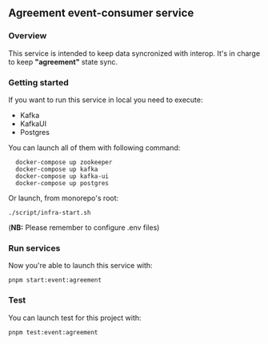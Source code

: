 ## Agreement event-consumer service

### Overview

This service is intended to keep data syncronized with interop. It's in charge to keep **"agreement"** state sync.

### Getting started

If you want to run this service in local you need to execute:

- Kafka
- KafkaUI
- Postgres

You can launch all of them with following command:

```
  docker-compose up zookeeper
  docker-compose up kafka
  docker-compose up kafka-ui
  docker-compose up postgres
```

Or launch, from monorepo's root:

```
./script/infra-start.sh
```

(**NB:** Please remember to configure .env files)

### Run services

Now you're able to launch this service with:

`pnpm start:event:agreement`

### Test

You can launch test for this project with:

`pnpm test:event:agreement`
